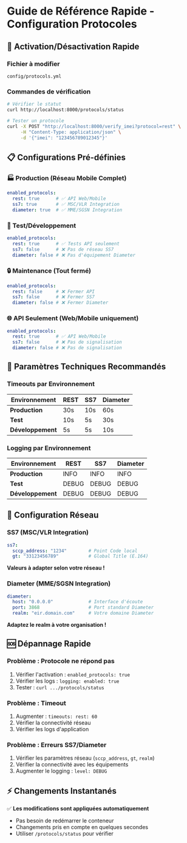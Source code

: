 # Guide de Référence Rapide - Configuration Protocoles

## 🚀 Activation/Désactivation Rapide

### Fichier à modifier
```
config/protocols.yml
```

### Commandes de vérification
```bash
# Vérifier le statut
curl http://localhost:8000/protocols/status

# Tester un protocole
curl -X POST "http://localhost:8000/verify_imei?protocol=rest" \
     -H "Content-Type: application/json" \
     -d '{"imei": "123456789012345"}'
```

## 📋 Configurations Pré-définies

### 🏭 Production (Réseau Mobile Complet)
```yaml
enabled_protocols:
  rest: true      # ✅ API Web/Mobile
  ss7: true       # ✅ MSC/VLR Integration  
  diameter: true  # ✅ MME/SGSN Integration
```

### 🧪 Test/Développement
```yaml
enabled_protocols:
  rest: true      # ✅ Tests API seulement
  ss7: false      # ❌ Pas de réseau SS7
  diameter: false # ❌ Pas d'équipement Diameter
```

### 🔒 Maintenance (Tout fermé)
```yaml
enabled_protocols:
  rest: false     # ❌ Fermer API
  ss7: false      # ❌ Fermer SS7
  diameter: false # ❌ Fermer Diameter
```

### 🌐 API Seulement (Web/Mobile uniquement)
```yaml
enabled_protocols:
  rest: true      # ✅ API Web/Mobile
  ss7: false      # ❌ Pas de signalisation
  diameter: false # ❌ Pas de signalisation
```

## 🔧 Paramètres Techniques Recommandés

### Timeouts par Environnement

| Environnement | REST | SS7 | Diameter |
|---------------|------|-----|----------|
| **Production** | 30s | 10s | 60s |
| **Test** | 10s | 5s | 30s |
| **Développement** | 5s | 5s | 10s |

### Logging par Environnement

| Environnement | REST | SS7 | Diameter |
|---------------|------|-----|----------|
| **Production** | INFO | INFO | INFO |
| **Test** | DEBUG | DEBUG | DEBUG |
| **Développement** | DEBUG | DEBUG | DEBUG |

## 📡 Configuration Réseau

### SS7 (MSC/VLR Integration)
```yaml
ss7:
  sccp_address: "1234"        # Point Code local
  gt: "33123456789"           # Global Title (E.164)
```
**Valeurs à adapter selon votre réseau !**

### Diameter (MME/SGSN Integration)
```yaml
diameter:
  host: "0.0.0.0"             # Interface d'écoute
  port: 3868                  # Port standard Diameter
  realm: "eir.domain.com"     # Votre domaine Diameter
```
**Adaptez le realm à votre organisation !**

## 🆘 Dépannage Rapide

### Problème : Protocole ne répond pas
1. Vérifier l'activation : `enabled_protocols: true`
2. Vérifier les logs : `logging: enabled: true`
3. Tester : `curl .../protocols/status`

### Problème : Timeout
1. Augmenter : `timeouts: rest: 60`
2. Vérifier la connectivité réseau
3. Vérifier les logs d'application

### Problème : Erreurs SS7/Diameter
1. Vérifier les paramètres réseau (`sccp_address`, `gt`, `realm`)
2. Vérifier la connectivité avec les équipements
3. Augmenter le logging : `level: DEBUG`

## ⚡ Changements Instantanés

✅ **Les modifications sont appliquées automatiquement**
- Pas besoin de redémarrer le conteneur
- Changements pris en compte en quelques secondes
- Utiliser `/protocols/status` pour vérifier
